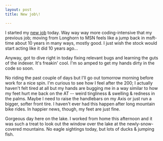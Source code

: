 ```yaml
---
layout: post
title: New job\!

---
```

I started my [new job](http://toolbar.msn.com/) today. Way way way more coding-intensive that my previous job; moving from Longhorn to MSN feels like a jump back in msft-time about 10 years in many ways, mostly good. I just wish the stock would start acting like it did 10 years ago...  
  
Anyway, got to dive right in today fixing relevant bugs and learning the guts of the indexer. It's freakin' cool. I'm so amped to get my hands dirty in the code so soon.  
  
No riding the past couple of days but I'll go out tomorrow morning before work for a nice spin. I'm curious to see how I feel after the 200; I actually haven't felt tired at all but my hands are bugging me in a way similar to how my feet hurt me back on the AT -- weird tingliness & swelling & redness in the palms. Maybe I need to raise the handlebars on my Axis or just run a bigger, softer front tire. I haven't ever had this happen after long mountain bike rides. In happier news, though, my feet are just fine.  
  
Gorgeous day here on the lake. I worked from home this afternoon and it was such a treat to look out the window over the lake at the newly-snow-covered mountains. No eagle sightings today, but lots of ducks & jumping fish.
